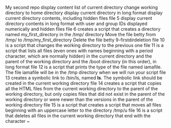 My second repo
display content list of current directory
change working directory to home directory
display current directory in long format
display current directory contents, including hidden files
file 5 display current directory contents in long format with user and group IDs displayed numerically and hidden files
file 6 creates a script that creates a directory named my_first_directory in the /tmp/ directory
Move the file betty from /tmp/ to /tmp/my_first_directory
Delete the file betty
9-firstdirdeletion
file 10 is a script that changes the working directory to the previous one
file 11 is a script that lists all files (even ones with names beginning with a period character, which are normally hidden) in the current directory and the parent of the working directory and the /boot directory (in this order), in long format
file 12 is a script that prints the type of the file named iamafile. The file iamafile will be in the /tmp directory when we will run your script
file 13 creates a symbolic link to /bin/ls, named __ls__. The symbolic link should be created in the current working directory
file 14 creates a script that copies all the HTML files from the current working directory to the parent of the working directory, but only copies files that did not exist in the parent of the working directory or were newer than the versions in the parent of the working directory
file 15 is a script that creates a script that moves all files beginning with an uppercase letter to the directory /tmp/u
file 16 is a script that deletes all files in the current working directory that end with the character ~
